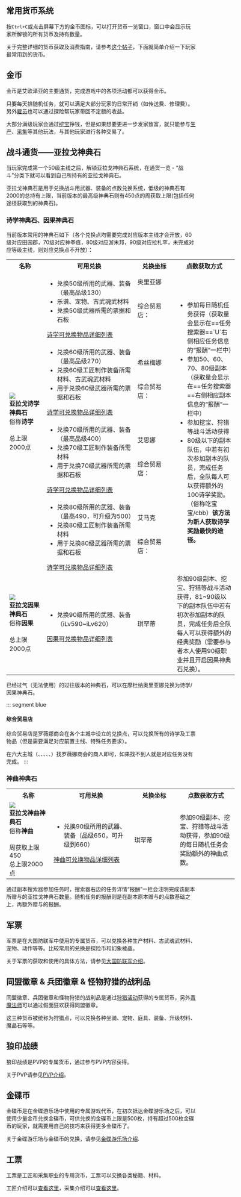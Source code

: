 ## 常用货币系统

按`Ctrl+C`或点击屏幕下方的金币图标，可以打开货币一览窗口，窗口中会显示玩家所解锁的所有货币及持有数量。

关于完整详细的货币获取及消费指南，请参考[这个帖子](https://bbs.nga.cn/read.php?tid=15299927)，下面就简单介绍一下玩家最常用到的货币。

## 金币

金币是艾欧泽亚的主要通货，完成游戏中的各项活动都可以获得金币。

只要每天排随机任务，就可以满足大部分玩家的日常开销（如传送费、修理费）。另外[雇员](/advanced/retainer.md)也可以通过探险帮玩家带回不定额的收益。

大部分满级玩家会通过[挖宝](/topic/treasure.md)挣钱，但是如果想要更进一步发家致富，就只能参与[生产](/topic/craft.md)、[采集](/topic/gather.md)等其他玩法，与其他玩家进行各种交易了。

## 战斗通货——亚拉戈神典石

当玩家完成第一个50级主线之后，解锁亚拉戈神典石系统，在通货一览 - “战斗”分类下就可以看到自己所持有的亚拉戈神典石。

亚拉戈神典石是用于兑换战斗用武器、装备的点数兑换系统，低级的神典石有2000的总持有上限，当前版本的最高级神典石则有450点的周获取上限(包括任何途径获取到的神典石)。

### 诗学神典石、因果神典石

当前版本常用的神典石如下（各个兑换点均需要完成对应版本主线才会开放，60级对应田园郡，70级对应神拳痕，80级对应游末邦，90级对应拉札罕，未完成对应等级主线，则对应兑换点不开放）：
<div class="md-table"><table class="ui compact grey striped unstackable table" style="min-width: 38em;"><tr><th style="width: 10em">名称</th><th style="width: 20em">可用兑换</th><th style="width: 12em">兑换坐标</th><th style="width: 15em">点数获取方式</th></tr>
<tr><td rowspan="4"><img src="/images/icons/065023.png" class="no-zoom sm-icon"><br><strong>亚拉戈诗学神典石</strong><br>俗称<strong>诗学</strong><br><br>总上限2000点</td><td><ul><li>兑换50级所用的武器、装备（最高品级130）</li><li>乐谱、宠物、古武魂武材料</li><li>兑换50级武器所需的票据和石板</li></ul><a href="https://ff14.huijiwiki.com/wiki/%E4%BA%9A%E6%8B%89%E6%88%88%E8%AF%97%E5%AD%A6%E7%A5%9E%E5%85%B8%E7%9F%B3">诗学可兑换物品详细列表</a></td><td>奥里亚娜<br><Pos name="摩杜纳" :x="22.7" :y="6.7" /><br><br>综合贸易店：<br><Pos name="利姆萨·罗敏萨下层甲板" :x="9.0" :y="11.1" /><br><Pos name="格里达尼亚新街" :x="11.9" :y="12.3" /><br><Pos name="乌尔达哈现世回廊" :x="9.1" :y="8.3" /></td><td rowspan="4"><ul><li>参加每日随机任务获得（获取量会显示在==任务搜索器==`U`右侧相应任务信息的“报酬”一栏中）</li><li>参加50、60、70、80级副本（获取量会显示在==任务搜索器==右侧相应副本信息的“报酬”一栏中）</li><li>参加挖宝、狩猎等战斗活动获得</li><li>80级以下的副本队伍，中若有初次参加副本的队员，完成任务后，全队每人可以获得额外的100诗学奖励。（俗称吃宝宝/cbb）<strong>该方法为新人获取诗学奖励最快的途径。</strong></li></ul></td></tr>
<tr><td><ul><li>兑换60级所用的武器、装备（最高品级270）</li> <li>兑换60级工匠制作装备所需材料、古武魂武材料</li> <li>用于兑换60级武器所需的票据和石板</li></ul><a href="https://ff14.huijiwiki.com/wiki/%E4%BA%9A%E6%8B%89%E6%88%88%E8%AF%97%E5%AD%A6%E7%A5%9E%E5%85%B8%E7%9F%B3">诗学可兑换物品详细列表</a></td><td>希丝梅娜<br><Pos name="田园郡" :x="5.8" :y="5.3" /><br><br>综合贸易店：<br><Pos name="伊修加德基础层" :x="10.5" :y="11.8" /></td></tr>
<tr><td><ul><li>兑换70级所用的武器、装备（最高品级400）</li> <li>兑换70级工匠制作装备所需材料</li> <li>用于兑换70级武器所需的票据和石板</li></ul><a href="https://ff14.huijiwiki.com/wiki/%E4%BA%9A%E6%8B%89%E6%88%88%E8%AF%97%E5%AD%A6%E7%A5%9E%E5%85%B8%E7%9F%B3">诗学可兑换物品详细列表</a></td><td>艾恩娜<br><Pos name="神拳痕" :x="13.8" :y="11.6" /><br><br>综合贸易店：<br><Pos name="黄金港" :x="12.2" :y="10.8" /></td></tr>
<tr><td><ul><li>兑换80级所用的武器、装备（最高490，可升级为500）</li><li>兑换80级工匠制作装备所需材料</li> <li>用于兑换80级武器所需的票据和石板</li></ul><a href="https://ff14.huijiwiki.com/wiki/%E4%BA%9A%E6%8B%89%E6%88%88%E5%A5%87%E8%B0%AD%E7%A5%9E%E5%85%B8%E7%9F%B3">诗学可兑换物品详细列表</a></td><td>艾马克<br><Pos name="游末邦" sub="树梢层" :x="10.2" :y="11.8" /><br><br>综合贸易店：<br><Pos name="水晶都" :x="10.1" :y="11.8" /></td></tr>
<tr><td><img src="/images/icons/065094.png" class="no-zoom sm-icon"><br><strong>亚拉戈因果神典石</strong><br>俗称<strong>因果</strong><br><br>总上限2000点</td><td><ul><li>兑换90级所用的武器、装备（iLv590~iLv620）</li> </ul><a href="https://ff14.huijiwiki.com/wiki/%E4%BA%9A%E6%8B%89%E6%88%88%E5%9B%A0%E6%9E%9C%E7%A5%9E%E5%85%B8%E7%9F%B3">因果可兑换物品详细列表</a></td><td>琪罕蒂<br><Pos name="拉札罕" :x="10.8" :y="10.3" /></td><td>参加90级副本、挖宝、狩猎等战斗活动获得，81~90级以下的副本队伍中若有初次参加副本的队员，完成任务后全队每人可以获得额外的经典奖励（需要参与者本人使用90级职业并且开启因果神典石兑换）。</td></tr></table></div>

已经过气（无法使用）的过往版本的神典石，可以在摩杜纳奥里亚娜<Pos name="摩杜纳" :x="22.7" :y="6.7" />兑换为诗学/因果神典石。

::: segment blue 
#### 综合贸易店
<!--缺插图需更新-->
综合贸易店是罗薇娜商会在各个主城中设立的兑换点，可以兑换所有的诗学及工票物品（但是需要满足对应前置主线、特殊任务要求）。

在六大主城（<Pos name="利姆萨·罗敏萨下层甲板" :x="9.0" :y="11.1" />、<Pos name="格里达尼亚新街" :x="11.9" :y="12.3" />、<Pos name="乌尔达哈现世回廊" :x="9.1" :y="8.3" />、<Pos name="伊修加德基础层" :x="10.5" :y="11.8" />、<Pos name="黄金港" :x="12.2" :y="10.8" />、<Pos name="水晶都" :x="10.1" :y="11.8" />）找罗薇娜商会的商人即可，如果找不到人就是对应任务没有完成。
:::

### 神曲神典石
<div class="md-table"><table class="ui compact grey striped unstackable table" style="min-width: 38em;"><tr><th style="width: 10em">名称</th><th style="width: 20em">可用兑换</th><th style="width: 12em">兑换坐标</th><th style="width: 15em">点数获取方式</th></tr><tr><td><img src="/images/icons/065103.png" class="no-zoom sm-icon"><br><strong>亚拉戈神曲神典石</strong><br>俗称<strong>神曲</strong><br><br>周获取上限450<br>总上限2000点</td><td><ul><li>兑换90级所用的武器、装备（品级650，可升级到660）</li></ul><a href="https://ff14.huijiwiki.com/wiki/%E4%BA%9A%E6%8B%89%E6%88%88%E7%A5%9E%E6%9B%B2%E7%A5%9E%E5%85%B8%E7%9F%B3">神曲可兑换物品详细列表</a></td><td>琪罕蒂<br><Pos name="拉札罕" :x="10.8" :y="10.3" /></td><td>参加90级副本、挖宝、狩猎等战斗活动获得，参加90级的每日随机任务会奖励额外的神曲点数。</td></tr></table></div>

通过副本搜索器参加任务时，搜索器右边的任务详情“报酬”一栏会注明完成该副本所赠与的亚拉戈神典石数量。随机任务的报酬则是在副本原本赠与的点数基础之上，再额外赠与的报酬。

## 军票

军票是在大国防联军中使用的专属货币，可以兑换各种生产材料、古武魂武材料、宠物、动作等等。比较常用的兑换是探险币和幻象棱晶。

关于军票的获取和使用的具体方法，请参见[大国防联军介绍](/advanced/grandCompany.md)。

## 同盟徽章 & 兵团徽章 & 怪物狩猎的战利品

同盟徽章、兵团徽章和怪物狩猎的战利品是通过[狩猎活动](/topic/hunt.md)获得的专属货币，另外[青魔法师](/job/bluemage.md)可以通过假面狂欢获得同盟徽章。

这三种货币被统称为狩猎点，可以兑换各种坐骑、宠物、庭具、装备、升级材料、魔晶石等等。

## 狼印战绩

狼印战绩是PVP的专属货币，通过参与PVP内容获得。

关于PVP请参见[PVP介绍](/topic/pvp.md)。

## 金碟币

金碟币是在金碟游乐场中使用的专属游戏代币，在初次抵达金碟游乐场之后，可以使用少量金币兑换金碟币，可供兑换的金碟币上限是500枚，持有超过500枚金碟币的玩家，就需要用自己的技巧来获得更多金碟币了。

关于金碟游乐场与金碟币的兑换，请参见[金碟游乐场介绍](/topic/goldsaucer.md).

## 工票

工票是工匠和采集职业的专用货币，工票可以交换各类秘籍、材料。

工匠介绍可以[查看这里](/topic/craft.md#%E7%94%9F%E4%BA%A7%E6%B8%B8%E6%88%8F%E5%86%85%E5%AE%B9)，采集介绍可以[查看这里](/topic/gather.md#%E9%87%87%E9%9B%86%E6%B8%B8%E6%88%8F%E5%86%85%E5%AE%B9)。
